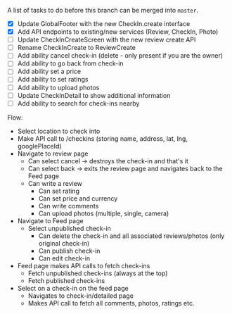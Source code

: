 A list of tasks to do before this branch can be merged into `master`.

- [x] Update GlobalFooter with the new CheckIn.create interface
- [x] Add API endpoints to existing/new services (Review, CheckIn, Photo)
- [ ] Update CheckInCreateScreen with the new review create API
- [ ] Rename CheckInCreate to ReviewCreate
- [ ] Add ability cancel check-in (delete - only present if you are the owner)
- [ ] Add ability to go back from check-in
- [ ] Add ability set a price
- [ ] Add ability to set ratings
- [ ] Add ability to upload photos
- [ ] Update CheckInDetail to show additional information
- [ ] Add ability to search for check-ins nearby

Flow:

- Select location to check into
- Make API call to /checkins (storing name, address, lat, lng, googlePlaceId)
- Navigate to review page
  - Can select cancel -> destroys the check-in and that's it
  - Can select back -> exits the review page and navigates back to the Feed page
  - Can write a review
    - Can set rating
    - Can set price and currency
    - Can write comments
    - Can upload photos (multiple, single, camera)
- Navigate to Feed page
  - Select unpublished check-in
    - Can delete the check-in and all associated reviews/photos (only original check-in)
    - Can publish check-in
    - Can edit check-in
- Feed page makes API calls to fetch check-ins
  - Fetch unpublished check-ins (always at the top)
  - Fetch published check-ins
- Select on a check-in on the feed page
  - Navigates to check-in/detailed page
  - Makes API call to fetch all comments, photos, ratings etc.
